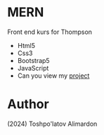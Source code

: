 # MERN
Front end kurs for Thompson

- Html5
- Css3 
- Bootstrap5
- JavaScript
- Can you view my [project](https://mern-uz.netlify.app/)

# Author 
(2024) Toshpo'latov Alimardon
